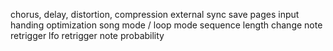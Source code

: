 chorus, delay, distortion, compression
external sync
save pages
input handing optimization
song mode / loop mode
sequence length change
note retrigger
lfo retrigger
note probability
